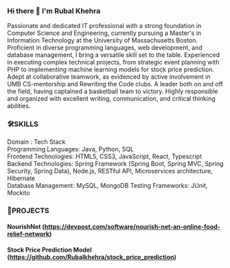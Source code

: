 ### Hi there 👋 I'm Rubal Khehra
Passionate and dedicated IT professional with a strong foundation in Computer Science and Engineering, currently pursuing a Master's in Information Technology at the University of Massachusetts Boston. Proficient in diverse programming languages, web development, and database management, I bring a versatile skill set to the table. Experienced in executing complex technical projects, from strategic event planning with PHP to implementing machine learning models for stock price prediction. Adept at collaborative teamwork, as evidenced by active involvement in UMB CS-mentorship and Rewriting the Code clubs. A leader both on and off the field, having captained a basketball team to victory. Highly responsible and organized with excellent writing, communication, and critical thinking abilities.
### 🛠️SKILLS

Domain	:                  Tech Stack  
Programming Languages:  Java, Python, SQL   
Frontend Technologies: HTML5, CSS3, JavaScript, React, Typescript  
Backend Technologies: Spring Framework (Spring Boot, Spring MVC, Spring Security, Spring Data), Node.js, RESTful API, Microservices architecture, Hibernate  
Database Management: MySQL, MongoDB 
Testing Frameworks: JUnit, Mockito  
### 🔭PROJECTS
#### NourishNet (https://devpost.com/software/nourish-net-an-online-food-relief-network)
#### Stock Price Prediction Model (https://github.com/Rubalkhehra/stock_price_prediction)
<!--
**Rubalkhehra/Rubalkhehra** is a ✨ _special_ ✨ repository because its `README.md` (this file) appears on your GitHub profile.

Here are some ideas to get you started:

- 🔭 I’m currently working on ...
- 🌱 I’m currently learning ...
- 👯 I’m looking to collaborate on ...
- 🤔 I’m looking for help with ...
- 💬 Ask me about ...
- 📫 How to reach me: ...
- 😄 Pronouns: ...
- ⚡ Fun fact: ...
-->
